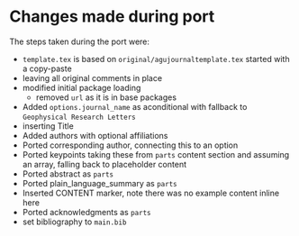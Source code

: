 # Changes made during port

The steps taken during the port were:

- `template.tex` is based on `original/agujournaltemplate.tex` started with a copy-paste
- leaving all original comments in place
- modified initial package loading
  - removed `url` as it is in base packages
- Added `options.journal_name` as aconditional with fallback to `Geophysical Research Letters`
- inserting Title
- Added authors with optional affiliations
- Ported corresponding author, connecting this to an option
- Ported keypoints taking these from `parts` content section and assuming an array, falling back to placeholder content
- Ported abstract as `parts`
- Ported plain_language_summary as `parts`
- Inserted CONTENT marker, note there was no example content inline here
- Ported acknowledgments as `parts`
- set bibliography to `main.bib`
